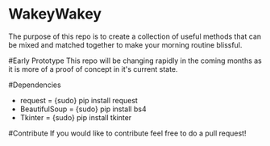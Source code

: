 # WakeyWakey
The purpose of this repo is to create a collection of useful methods that can be mixed and matched together to make your morning routine blissful.

#Early Prototype
This repo will be changing rapidly in the coming months as it is more of a proof of concept in it's current state. 

#Dependencies
* request = {sudo} pip install request
* BeautifulSoup = {sudo} pip install bs4
* Tkinter = {sudo} pip install tkinter

#Contribute
If you would like to contribute feel free to do a pull request!
